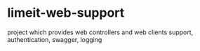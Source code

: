 # limeit-web-support
project which provides web controllers and web clients support, authentication, swagger, logging
